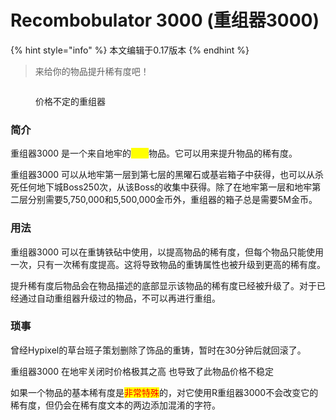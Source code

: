 # Recombobulator 3000 (重组器3000)

{% hint style="info" %}
本文编辑于0.17版本
{% endhint %}

> 来给你的物品提升稀有度吧！

<figure><img src="https://img.pysio.online/doc/skyblock/R3K.png" alt=""><figcaption><p>价格不定的重组器</p></figcaption></figure>

### 简介

重组器3000 是一个来自地牢的<mark style="color:yellow;">传奇</mark>物品。它可以用来提升物品的稀有度。

重组器3000 可以从地牢第一层到第七层的黑曜石或基岩箱子中获得，也可以从杀死任何地下城Boss250次，从该Boss的收集中获得。除了在地牢第一层和地牢第二层分别需要5,750,000和5,500,000金币外，重组器的箱子总是需要5M金币。

### 用法

重组器3000 可以在重铸铁砧中使用，以提高物品的稀有度，但每个物品只能使用一次，只有一次稀有度提高。这将导致物品的重铸属性也被升级到更高的稀有度。

提升稀有度后物品会在物品描述的底部显示该物品的稀有度已经被升级了。对于已经通过自动重组器升级过的物品，不可以再进行重组。

### 琐事

曾经Hypixel的草台班子策划删除了饰品的重铸，暂时在30分钟后就回滚了。

重组器3000 在地牢关闭时价格极其之高 也导致了此物品价格不稳定

如果一个物品的基本稀有度是<mark style="color:red;">非常特殊</mark>的，对它使用R重组器3000不会改变它的稀有度，但仍会在稀有度文本的两边添加混淆的字符。
